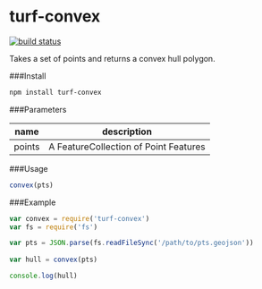 turf-convex
===============
[![build status](https://secure.travis-ci.org/Turfjs/turf-convex.png)](http://travis-ci.org/Turfjs/turf-convex)

Takes a set of points and returns a convex hull polygon.

###Install

```sh
npm install turf-convex
```

###Parameters

|name|description|
|---|---|
|points|A FeatureCollection of Point Features|

###Usage

```js
convex(pts)
```

###Example

```js
var convex = require('turf-convex')
var fs = require('fs')

var pts = JSON.parse(fs.readFileSync('/path/to/pts.geojson'))
  
var hull = convex(pts)

console.log(hull)
```